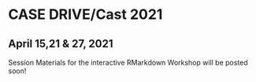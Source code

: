 # CASE DRIVE/Cast 2021
## April 15,21 & 27, 2021

Session Materials for the interactive RMarkdown Workshop will be posted soon!
